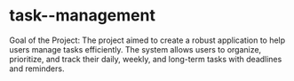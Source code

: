 # task--management
Goal of the Project: The project aimed to create a robust application to help users manage tasks efficiently. The system allows users to organize, prioritize, and track their daily, weekly, and long-term tasks with deadlines and reminders.
